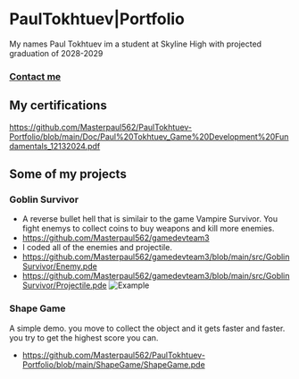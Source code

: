 # PaulTokhtuev|Portfolio
My names Paul Tokhtuev im a student at Skyline High with projected graduation of 2028-2029
### [Contact me](mailto:masterpaul562@gmail.com)
## My certifications 
https://github.com/Masterpaul562/PaulTokhtuev-Portfolio/blob/main/Doc/Paul%20Tokhtuev_Game%20Development%20Fundamentals_12132024.pdf
## Some of my projects
### Goblin Survivor 
* A reverse bullet hell that is similair to the game Vampire Survivor. You fight enemys to collect coins to buy weapons and kill more enemies. 
* https://github.com/Masterpaul562/gamedevteam3
* I coded all of the enemies and projectile. 
* https://github.com/Masterpaul562/gamedevteam3/blob/main/src/GoblinSurvivor/Enemy.pde
* https://github.com/Masterpaul562/gamedevteam3/blob/main/src/GoblinSurvivor/Projectile.pde
![Example](https://github.com/user-attachments/assets/8130b81b-2845-40ff-9e15-cf82af3bc646)
### Shape Game
A simple demo. you move to collect the object and it gets faster and faster. you try to get the highest score you can.  
* https://github.com/Masterpaul562/PaulTokhtuev-Portfolio/blob/main/ShapeGame/ShapeGame.pde
